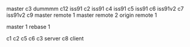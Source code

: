 master c3
dummmm c12
iss91 c2
iss91 c4
iss91 c5
iss91 c6
iss91v2 c7
iss91v2 c9
master remote 1
master remote 2
origin remote 1

master 1
rebase 1

c1
c2
c5
c6
c3 server
c8 client
